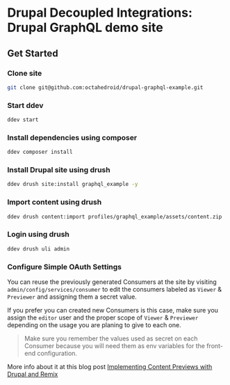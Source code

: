 # Drupal Decoupled Integrations: Drupal GraphQL demo site

## Get Started

### Clone site

```bash
git clone git@github.com:octahedroid/drupal-graphql-example.git
```

### Start ddev

```bash
ddev start
```

### Install dependencies using composer

```bash
ddev composer install
```

### Install Drupal site using drush

```bash
ddev drush site:install graphql_example -y
```

### Import content using drush

```bash
ddev drush content:import profiles/graphql_example/assets/content.zip
```

### Login using drush

```bash
ddev drush uli admin
```

### Configure Simple OAuth Settings

You can reuse the previously generated Consumers at the site by visiting `admin/config/services/consumer` to edit the consumers labeled as `Viewer` & `Previewer` and assigning them a secret value.

If you prefer you can created new Consumers is this case, make sure you assign the `editor` user and the proper scope of `Viewer` & `Previewer` depending on the usage you are planing to give to each one.

> Make sure you remember the values used as secret on each Consumer because you will need them as env variables for the front-end configuration.

More info about it at this blog post [Implementing Content Previews with Drupal and Remix](https://octahedroid.com/blog/implementing-content-previews-drupal-and-remix)
